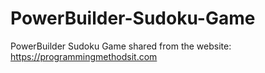 # PowerBuilder-Sudoku-Game
PowerBuilder Sudoku Game
shared from the website: https://programmingmethodsit.com
